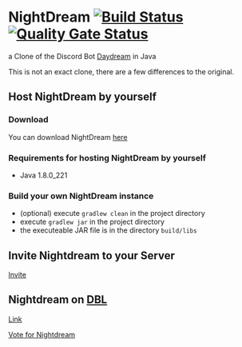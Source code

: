 # NightDream [![Build Status](https://travis-ci.com/byNoobiYT/NightDream.svg?branch=master)](https://travis-ci.com/byNoobiYT/NightDream) [![Quality Gate Status](https://sonarcloud.io/api/project_badges/measure?project=NightDream&metric=alert_status)](https://sonarcloud.io/dashboard?id=NightDream)
a Clone of the Discord Bot [Daydream](https://gitlab.com/botstudio/daydream) in Java

This is not an exact clone, there are a few differences to the original.

## Host NightDream by yourself
### Download
You can download NightDream [here](https://github.com/byNoobiYT/Nightdream/wiki/NightDream.jar)

### Requirements for hosting NightDream by yourself
* Java 1.8.0_221

### Build your own NightDream instance
* (optional) execute `gradlew clean` in the project directory
* execute `gradlew jar` in the project directory
* the executeable JAR file is in the directory `build/libs`

## Invite Nightdream to your Server
[Invite](https://discordapp.com/oauth2/authorize?client_id=596643235523330070&permissions=8&scope=bot)

## Nightdream on [DBL](https://discordbots.org)
[Link](https://discordbots.org/bot/596643235523330070)

[Vote for Nightdream](https://discordbots.org/bot/596643235523330070/vote)

